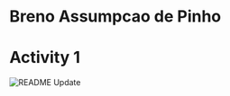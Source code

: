 # Breno Assumpcao de Pinho

# Activity 1 

![README Update](https://github.com/BrenoPin/ECE444-F2023-Assignment1/assets/53989062/ce506b53-7ea4-4933-b211-08a27a51740c)
